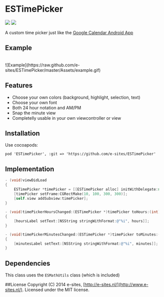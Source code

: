 ESTimePicker
============
<a href="http://cocoadocs.org/docsets/ESTimePicker"><img src="http://cocoapod-badges.herokuapp.com/v/ESTimePicker/badge.png"></a> <a href="http://cocoadocs.org/docsets/ESTimePicker"><img src="http://cocoapod-badges.herokuapp.com/p/ESTimePicker/badge.png"></a>

A custom time picker just like the [Google Calendar Android App](https://www.google.nl/search?q=google+calendar+time+picker&espv=210&es_sm=91&source=lnms&tbm=isch&sa=X&ei=hXPeUsHwLuLCyQOP_YHICg&ved=0CAkQ_AUoAQ&biw=1756&bih=1047)

## Example
<br>
![Example](https://raw.github.com/e-sites/ESTimePicker/master/Assets/example.gif)


## Features

- Choose your own colors (background, highlight, selection, text)
- Choose your own font
- Both 24 hour notation and AM/PM
- Snap the minute view
- Completelly usable in your own viewcontroller or view

## Installation
Use cocoapods:

	pod 'ESTimePicker', :git => 'https://github.com/e-sites/ESTimePicker'

## Implementation
```objective-c
- (void)viewDidLoad
{
   	ESTimePicker *timePicker = [[ESTimePicker alloc] initWithDelegate:self]; // Delegate is optional
   	[timePicker setFrame:CGRectMake(10, 100, 300, 300)];
   	[self.view addSubview:timePicker];
}
	
- (void)timePickerHoursChanged:(ESTimePicker *)timePicker toHours:(int)hours
{
   	[hoursLabel setText:[NSString stringWithFormat:@"%i", hours]];
}

- (void)timePickerMinutesChanged:(ESTimePicker *)timePicker toMinutes:(int)minutes
{
   	[minutesLabel setText:[NSString stringWithFormat:@"%i", minutes]];
}
```

## Dependencies
This class uses the `ESMathUtils` class (which is included)


##License
Copyright (C) 2014 e-sites, [http://e-sites.nl/](http://www.e-sites.nl/). Licensed under the MIT license.
